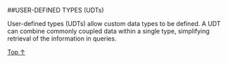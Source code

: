 ##USER-DEFINED TYPES (UDTs)

User-defined types (UDTs) allow custom data types to be defined. A UDT can combine commonly coupled data within a single type, simplifying retrieval of the information in queries.

[Top &#8593;](#sections)

